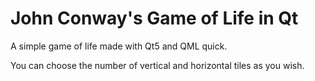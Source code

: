 # John Conway's Game of Life in Qt

A simple game of life made with Qt5 and QML quick. 

You can choose the number of vertical and horizontal tiles as you wish.
